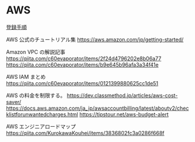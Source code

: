 # AWS

[登録手順](https://aws.amazon.com/jp/register-flow/)

AWS 公式のチュートリアル集
https://aws.amazon.com/jp/getting-started/

Amazon VPC の解説記事
https://qiita.com/c60evaporator/items/2f24d4796202e8b06a77
https://qiita.com/c60evaporator/items/b9e645b96afa3a34f41e

AWS IAM まとめ
https://qiita.com/c60evaporator/items/0121399880625cc1de51

AWS の料金を制限する。
https://dev.classmethod.jp/articles/aws-cost-saver/
https://docs.aws.amazon.com/ja_jp/awsaccountbilling/latest/aboutv2/checklistforunwantedcharges.html
https://tipstour.net/aws-budget-alert

AWS エンジニアロードマップ
https://qiita.com/KurokawaKouhei/items/3836802fc3a0286f668f
